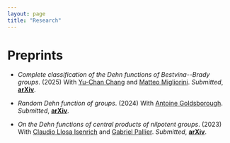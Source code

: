 ```yaml
---
layout: page
title: "Research"
---
```


# Preprints

* <em>Complete classification of the Dehn functions of Bestvina--Brady groups</em>. (2025) With [Yu-Chan Chang](https://sites.google.com/view/yuchanchang/home?authuser=0) and [Matteo Migliorini](https://www.matteomigliorini.it/en/). _Submitted_, [<b>arXiv</b>][BBkernels].

* <em>Random Dehn function of groups</em>. (2024) With [Antoine Goldsborough](https://www.antoinegoldsborough.com). _Submitted_, [<b>arXiv</b>][RandomDehn].

* <em>On the Dehn functions of central products of nilpotent groups</em>. (2023) With [Claudio Llosa Isenrich](https://www.math.kit.edu/user/llosa/index.html) and [Gabriel Pallier](https://gpallier.github.io). _Submitted_, [<b>arXiv</b>][CentralDehn].



[CentralDehn]: https://arxiv.org/abs/2310.11144
[RandomDehn]: https://arxiv.org/abs/2411.12715
[BBkernels]: https://arxiv.org/abs/2507.07566 

